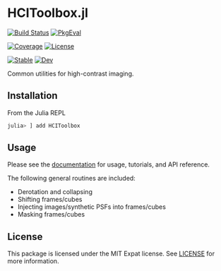 # HCIToolbox.jl

[![Build Status](https://github.com/juliahci/HCIToolbox.jl/workflows/CI/badge.svg?branch=master)](https://github.com/juliahci/HCIToolbox.jl/actions)
[![PkgEval](https://juliaci.github.io/NanosoldierReports/pkgeval_badges/H/HCIToolbox.svg)](https://juliaci.github.io/NanosoldierReports/pkgeval_badges/report.html)

[![Coverage](https://codecov.io/gh/juliahci/HCIToolbox.jl/branch/master/graph/badge.svg)](https://codecov.io/gh/juliahci/HCIToolbox.jl)
[![License](https://img.shields.io/badge/License-MIT-yellow.svg)](https://opensource.org/licenses/MIT)

[![Stable](https://img.shields.io/badge/docs-stable-blue.svg)](https://juliahci.github.io/HCIToolbox.jl/stable)
[![Dev](https://img.shields.io/badge/docs-dev-blue.svg)](https://juliahci.github.io/HCIToolbox.jl/dev)

Common utilities for high-contrast imaging.

## Installation

From the Julia REPL

```julia
julia> ] add HCIToolbox
```

## Usage

Please see the [documentation](https://juliahci.github.io/HCIToolbox.jl/dev/) for usage, tutorials, and API reference.

The following general routines are included:
* Derotation and collapsing
* Shifting frames/cubes
* Injecting images/synthetic PSFs into frames/cubes
* Masking frames/cubes

## License

This package is licensed under the MIT Expat license. See [LICENSE](LICENSE) for more information.
